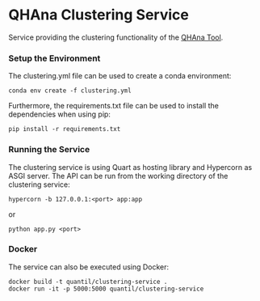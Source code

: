 # QHAna Clustering Service

Service providing the clustering functionality of the [QHAna Tool](https://github.com/UST-QuAntiL/qhana).

### Setup the Environment

The clustering.yml file can be used to create a conda environment:

```
conda env create -f clustering.yml
```

Furthermore, the requirements.txt file can be used to install the dependencies when using pip:

```
pip install -r requirements.txt
```

### Running the Service

The clustering service is using Quart as hosting library and Hypercorn as ASGI server.
The API can be run from the working directory of the clustering service:

```
hypercorn -b 127.0.0.1:<port> app:app
```

or

```
python app.py <port>
```

### Docker

The service can also be executed using Docker:

```
docker build -t quantil/clustering-service .
docker run -it -p 5000:5000 quantil/clustering-service
```